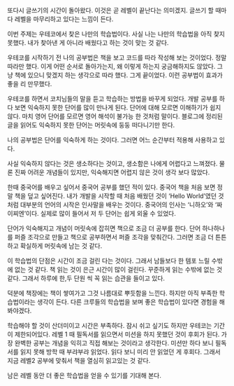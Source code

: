 또다시 글쓰기의 시간이 돌아왔다. 
이것은 곧 레벨이 끝난다는 의미겠지. 
글쓰기 할 때마다 레벨을 마무리하고 있다는 느낌이 든다.

이번 주제는 우테코에서 찾은 나만의 학습법이다. 
사실 나는 나만의 학습법을 아직 찾지 못했다. 
내가 찾아낸 게 아니라 배웠다고 하는 것이 맞는 것 같다. 

우테코를 시작하기 전 나의 공부법은 책을 보고 코드를 따라 작성해 보는 것이었다. 
정말 따라만 했다. 
이게 어떤 순서로 돌아가는지, 왜 이렇게 하는지 궁금해하지도 않았다. 
그냥 책에 있으니 맞겠지 하는 생각으로 따라 했다. 
그게 끝이었다. 
이런 공부법이 효과가 좋을 리 만무했다. 

우테코를 하면서 코치님들의 말을 듣고 학습하는 방법을 바꾸게 되었다. 
개발 공부를 하다 보면 익숙하지 못한 단어를 많이 만나게 된다. 
단어에 대해 모르면 이해하기가 쉽지 않다. 
마치 영어 단어를 모르면 영어 해석이 불가능 한 것처럼 말이다. 
블로그에 정리된 글을 읽어도 익숙하지 못한 단어는 머릿속에 둥둥 떠다니기만 한다.

나의 공부법은 단어를 익숙하게 하는 것이다. 
그러면 어느 순간부터 적용해 사용하고 있다.

사실 익숙하지 않다는 것은 생소하다는 것이고, 생소함은 나에게 어렵다고 느껴졌다. 
물론 진짜 어려운 개념들이 있지만, 익숙해지면 어렵지 않은 것이 생각 보다 많았다. 

한때 중국어를 배우고 싶어서 중국어 공부를 했던 적이 있다. 
중국어 책을 처음 보면 정말 책을 덮고 싶어진다. 
내가 개발을 시작할 때 처음 배웠던 것이 ‘Hello World’였던 것처럼 대부분의 언어의 시작은 인사말을 배우는 것이다. 
중국어의 인사는 ‘니하오’와 ‘짜이찌엔’이다. 
실제로 많이 들어서 저 두 단어는 쉽게 외울 수 있었다. 

단어가 익숙해지고 개념이 머릿속에 잡히면 책으로 조금 더 공부를 한다. 
단어 하나하나를 퍼즐 조각으로 만들고 책으로 공부하면서 퍼즐 조각을 맞춰간다. 
그러면 조금 더 튼튼하고 확실하게 머릿속에 남는 것 같다. 

이 학습법의 단점은 시간이 조금 걸린 다는 것이다. 
그래서 남들보다 한 템포 느릴 수밖에 없는 것 같다. 
책 읽는 것이 은근 시간이 많이 걸린다. 
꾸준하게 읽는 수밖에 없는 것 같다. 
그래서 하루에 한,두 단원 씩 꼭 읽는 습관을 들이고 있다. 

덕분에 책장에는 책이 쌓여가고 그것 나름대로 뿌듯함을 느낀다. 
하지만 아직 부족한 학습법이라는 생각이 든다. 
다른 크루들의 학습법을 보며 좋은 학습법이 있다면 경험을 해봐야겠다.

학습해야 할 것이 산더미이고 시간은 부족하다. 
잠시 쉬고 싶기도 하지만 우테코는 기간이 제한되어있다. 
레벨 1 때 필독서를 읽으면서 미션을 하지 못했던 것이 후회가 된다. 
가장 완벽한 공부는 개념을 익히고 직접 해보는 것이라고 생각한다. 
미션만 하다 보니 필독서를 읽지 못해 방학 때 부랴부랴 읽었다. 
읽다 보니 미리 안 읽었던 게 후회다.
그래서 지금 레벨2 공부에 맞춰서 책을 열심히 읽고있는 것 같다.

남은 레벨 동안 더 좋은 학습법을 얻을 수 있기를 기대해 본다.

